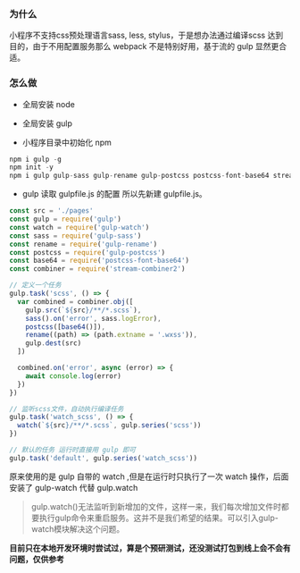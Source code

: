### 为什么

小程序不支持css预处理语言sass, less, stylus，于是想办法通过编译scss 达到目的，由于不用配置服务那么 webpack 不是特别好用，基于流的 gulp 显然更合适。

### 怎么做

- 全局安装 node

- 全局安装 gulp

- 小程序目录中初始化 npm

```javascript
npm i gulp -g
npm init -y
npm i gulp gulp-sass gulp-rename gulp-postcss postcss-font-base64 stream-combiner2 -D
```

- gulp 读取 gulpfile.js 的配置 所以先新建 gulpfile.js。

```javascript
const src = './pages'
const gulp = require('gulp')
const watch = require('gulp-watch')
const sass = require('gulp-sass')
const rename = require('gulp-rename')
const postcss = require('gulp-postcss')
const base64 = require('postcss-font-base64')
const combiner = require('stream-combiner2')

// 定义一个任务
gulp.task('scss', () => {
  var combined = combiner.obj([
    gulp.src(`${src}/**/*.scss`),
    sass().on('error', sass.logError),
    postcss([base64()]),
    rename((path) => (path.extname = '.wxss')),
    gulp.dest(src)
  ])

  combined.on('error', async (error) => {
    await console.log(error)
  })
})

// 监听scss文件，自动执行编译任务
gulp.task('watch_scss', () => {
  watch(`${src}/**/*.scss`, gulp.series('scss'))
})

// 默认的任务 运行时直接用 gulp 即可
gulp.task('default', gulp.series('watch_scss'))
```

原来使用的是 gulp 自带的 watch ,但是在运行时只执行了一次 watch 操作，后面安装了 gulp-watch 代替 gulp.watch 

> gulp.watch()无法监听到新增加的文件，这样一来，我们每次增加文件时都要执行gulp命令来重启服务。这并不是我们希望的结果。可以引入gulp-watch模块解决这个问题。

**目前只在本地开发环境时尝试过，算是个预研测试，还没测试打包到线上会不会有问题，仅供参考**